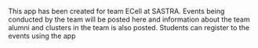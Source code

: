 This app has been created for team ECell at SASTRA. Events being conducted by the team will be posted here and information about the team alumni and clusters in the team is also posted. Students can register to the events using the app


